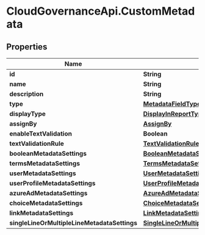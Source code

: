 # CloudGovernanceApi.CustomMetadata

## Properties

Name | Type | Description | Notes
------------ | ------------- | ------------- | -------------
**id** | **String** |  | [optional] 
**name** | **String** |  | [optional] 
**description** | **String** |  | [optional] 
**type** | [**MetadataFieldType**](MetadataFieldType.md) |  | [optional] 
**displayType** | [**DisplayInReportType**](DisplayInReportType.md) |  | [optional] 
**assignBy** | [**AssignBy**](AssignBy.md) |  | [optional] 
**enableTextValidation** | **Boolean** |  | [optional] 
**textValidationRule** | [**TextValidationRuleRef**](TextValidationRuleRef.md) |  | [optional] 
**booleanMetadataSettings** | [**BooleanMetadataSettings**](BooleanMetadataSettings.md) |  | [optional] 
**termsMetadataSettings** | [**TermsMetadataSettings**](TermsMetadataSettings.md) |  | [optional] 
**userMetadataSettings** | [**UserMetadataSettings**](UserMetadataSettings.md) |  | [optional] 
**userProfileMetadataSettings** | [**UserProfileMetadataSettings**](UserProfileMetadataSettings.md) |  | [optional] 
**azureAdMetadataSettings** | [**AzureAdMetadataSettings**](AzureAdMetadataSettings.md) |  | [optional] 
**choiceMetadataSettings** | [**ChoiceMetadataSettings**](ChoiceMetadataSettings.md) |  | [optional] 
**linkMetadataSettings** | [**LinkMetadataSettings**](LinkMetadataSettings.md) |  | [optional] 
**singleLineOrMultipleLineMetadataSettings** | [**SingleLineOrMultipleLineMetadataSettings**](SingleLineOrMultipleLineMetadataSettings.md) |  | [optional] 


